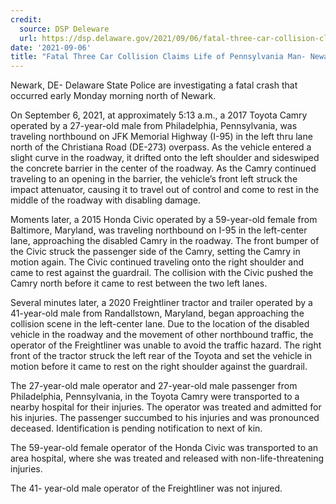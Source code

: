 ```yaml
---
credit:
  source: DSP Deleware
  url: https://dsp.delaware.gov/2021/09/06/fatal-three-car-collision-claims-life-of-pennsylvania-man-newark/
date: '2021-09-06'
title: "Fatal Three Car Collision Claims Life of Pennsylvania Man- Newark"
---
```

Newark, DE- Delaware State Police are investigating a fatal crash that occurred early Monday morning north of Newark.

On September 6, 2021, at approximately 5:13 a.m., a 2017 Toyota Camry operated by a 27-year-old male from Philadelphia, Pennsylvania, was traveling northbound on JFK Memorial Highway (I-95) in the left thru lane north of the Christiana Road (DE-273) overpass. As the vehicle entered a slight curve in the roadway, it drifted onto the left shoulder and sideswiped the concrete barrier in the center of the roadway. As the Camry continued traveling to an opening in the barrier, the vehicle’s front left struck the impact attenuator, causing it to travel out of control and come to rest in the middle of the roadway with disabling damage.

Moments later, a 2015 Honda Civic operated by a 59-year-old female from Baltimore, Maryland, was traveling northbound on I-95 in the left-center lane, approaching the disabled Camry in the roadway. The front bumper of the Civic struck the passenger side of the Camry, setting the Camry in motion again. The Civic continued traveling onto the right shoulder and came to rest against the guardrail. The collision with the Civic pushed the Camry north before it came to rest between the two left lanes.

Several minutes later, a 2020 Freightliner tractor and trailer operated by a 41-year-old male from Randallstown, Maryland, began approaching the collision scene in the left-center lane. Due to the location of the disabled vehicle in the roadway and the movement of other northbound traffic, the operator of the Freightliner was unable to avoid the traffic hazard. The right front of the tractor struck the left rear of the Toyota and set the vehicle in motion before it came to rest on the right shoulder against the guardrail.

The 27-year-old male operator and 27-year-old male passenger from Philadelphia, Pennsylvania, in the Toyota Camry were transported to a nearby hospital for their injuries. The operator was treated and admitted for his injuries. The passenger succumbed to his injuries and was pronounced deceased. Identification is pending notification to next of kin.

The 59-year-old female operator of the Honda Civic was transported to an area hospital, where she was treated and released with non-life-threatening injuries.

The 41- year-old male operator of the Freightliner was not injured.
